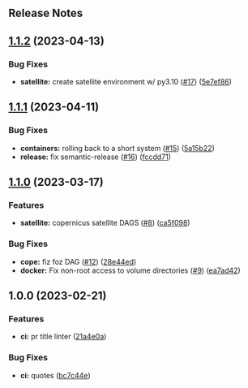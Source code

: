 Release Notes
---

## [1.1.2](https://github.com/AlertaDengue/AlertFlow/compare/1.1.1...1.1.2) (2023-04-13)


### Bug Fixes

* **satellite:** create satellite environment w/ py3.10 ([#17](https://github.com/AlertaDengue/AlertFlow/issues/17)) ([5e7ef86](https://github.com/AlertaDengue/AlertFlow/commit/5e7ef8658366328785f51a939630d529868d740e))

## [1.1.1](https://github.com/AlertaDengue/AlertFlow/compare/1.1.0...1.1.1) (2023-04-11)


### Bug Fixes

* **containers:** rolling back to a short system ([#15](https://github.com/AlertaDengue/AlertFlow/issues/15)) ([5a15b22](https://github.com/AlertaDengue/AlertFlow/commit/5a15b226131d1fae029f0d138738d9b194a5095a))
* **release:** fix semantic-release ([#16](https://github.com/AlertaDengue/AlertFlow/issues/16)) ([fccdd71](https://github.com/AlertaDengue/AlertFlow/commit/fccdd715c5c9cac4e7de668e32444d81a9b22d01))

## [1.1.0](https://github.com/AlertaDengue/AlertFlow/compare/1.0.0...1.1.0) (2023-03-17)


### Features

* **satellite:** copernicus satellite DAGS ([#8](https://github.com/AlertaDengue/AlertFlow/issues/8)) ([ca5f098](https://github.com/AlertaDengue/AlertFlow/commit/ca5f098442bac0cac17c4be3591747ee96ac62f0))


### Bug Fixes

* **cope:** fiz foz DAG ([#12](https://github.com/AlertaDengue/AlertFlow/issues/12)) ([28e44ed](https://github.com/AlertaDengue/AlertFlow/commit/28e44edb13335f3a8bb262b305299a1db0a1cd92))
* **docker:** Fix non-root access to volume directories ([#9](https://github.com/AlertaDengue/AlertFlow/issues/9)) ([ea7ad42](https://github.com/AlertaDengue/AlertFlow/commit/ea7ad4279608ca5982900b6214377f3db103e5b1))

## 1.0.0 (2023-02-21)


### Features

* **ci:** pr title linter ([21a4e0a](https://github.com/luabida/AlertFlow/commit/21a4e0ada62720638d27de8d546335a44331aa77))


### Bug Fixes

* **ci:** quotes ([bc7c44e](https://github.com/luabida/AlertFlow/commit/bc7c44e9e7a5f0576cd01eb9d0b7264d74d593c1))
